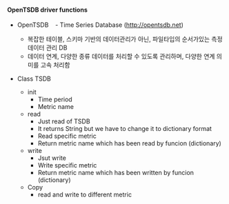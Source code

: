 #### OpenTSDB driver functions
  - OpenTSDB
    - Time Series Database (http://opentsdb.net)
    - 복잡한 테이블, 스키마 기반의 데이터관리가 아닌, 파일타입의 순서가있는 측정 데이터 관리 DB
    - 데이터 연계, 다양한 종류 데이터를 처리할 수 있도록 관리하며, 다양한 연계 의미를 고속 처리함 
  
  - Class TSDB
    - init
      - Time period
      - Metric name
    - read
      - Just read of TSDB
      - It returns String but we have to change it to dictionary format
      - Read specific metric
      - Return metric name which has been read by funcion (dictionary)    
    - write
      - Jsut write
      - Write specific metric
      - Return metric name which has been written by funcion (dictionary)
    - Copy
      - read and write to different metric
 
